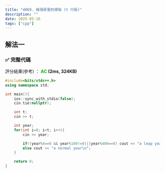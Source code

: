 ```yaml
---
title: "d069. 格瑞哥里的煩惱 (t 行版)"
description: ""
date: 2025-05-16
tags: ["cpp"]
---
```


## 解法一

### ✅ 完整代碼

評分結果(參考) ： **<font color="#00bb00">AC</font> (2ms, 324KB)**

```cpp
#include<bits/stdc++.h>
using namespace std;

int main(){
    ios::sync_with_stdio(false);
    cin.tie(nullptr);

    int t;
    cin >> t;

    int year;
    for(int i=0; i<t; i++){    
        cin >> year;

        if((year%4==0 && year%100!=0)||year%400==0) cout << "a leap year\n";
        else cout << "a normal year\n";
    }

    return 0;
}
```
